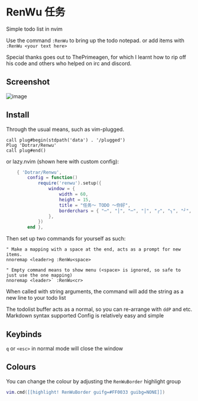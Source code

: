 # RenWu 任务
Simple todo list in nvim

Use the command `:RenWu` to bring up the todo notepad.
or add items with `:RenWu <your text here>`

Special thanks goes out to ThePrimeagen, for which I learnt how to rip off his code
and others who helped on irc and discord.

## Screenshot
![image](https://github.com/Dotrar/RenWu/assets/1199335/a2786538-3d7e-412b-91ef-c216eb5220cb)

## Install

Through the usual means, such as vim-plugged. 


```vim
call plug#begin(stdpath('data') . '/plugged')
Plug 'Dotrar/Renwu'
call plug#end() 
```

or lazy.nvim (shown here with custom config):

```lua
    { 'Dotrar/Renwu',
        config = function()
            require('renwu').setup({
                window = {
                    width = 60,
                    height = 15,
                    title = "任务～ TODO ～你好",
                    borderchars = { "─", "│", "─", "│", "╭", "╮", "╯", "╰" }
                },
            })
        end },

```

Then set up two commands for yourself as such:

```vim
" Make a mapping with a space at the end, acts as a prompt for new items.
nnoremap <leader>g :RenWu<space>

" Empty command means to show menu (<space> is ignored, so safe to just use the one mapping)
nnoremap <leader>` :RenWu<cr>
```

When called with string arguments, the command will add the string as a new line to your todo list

The todolist buffer acts as a normal, so you can re-arrange with `ddP` and etc. Markdown syntax supported
Config is relatively easy and simple

## Keybinds

`q` or `<esc>` in normal mode will close the window

## Colours

You can change the colour by adjusting the `RenWuBorder` highlight group
```lua
vim.cmd([[highlight! RenWuBorder guifg=#FF0033 guibg=NONE]])
```

